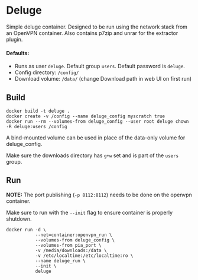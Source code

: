 # Deluge

Simple deluge container. Designed to be run using the network stack from an
OpenVPN container. Also contains p7zip and unrar for the extractor plugin.

#### Defaults:

- Runs as user `deluge`. Default group `users`. Default password is `deluge`.
- Config directory: `/config/`
- Download volume: `/data/` (change Download path in web UI on first run)

## Build

    docker build -t deluge .
    docker create -v /config --name deluge_config myscratch true
    docker run --rm --volumes-from deluge_config --user root deluge chown -R deluge:users /config

A bind-mounted volume can be used in place of the data-only volume for
deluge_config.

Make sure the downloads directory has `g+w` set and is part of the `users` group.

## Run

<b>NOTE:</b> The port publishing (`-p 8112:8112`) needs to be done on the
openvpn container.

Make sure to run with the `--init` flag to ensure container is properly
shutdown.

    docker run -d \
               --net=container:openvpn_run \
               --volumes-from deluge_config \
               --volumes-from pia_port \
               -v /media/downloads:/data \
               -v /etc/localtime:/etc/localtime:ro \
               --name deluge_run \
               --init \
               deluge
